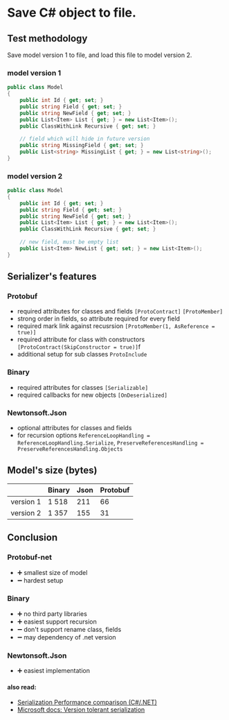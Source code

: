 # Save C# object to file.

## Test methodology

Save model version 1 to file, and load this file to model version 2.

### model version 1

```c#
public class Model
{
    public int Id { get; set; }
    public string Field { get; set; }
    public string NewField { get; set; }
    public List<Item> List { get; } = new List<Item>();
    public ClassWithLink Recursive { get; set; }
    
    // field which will hide in future version
    public string MissingField { get; set; }
    public List<string> MissingList { get; } = new List<string>();
}
```

### model version 2

```c#
public class Model
{
    public int Id { get; set; }
    public string Field { get; set; }
    public string NewField { get; set; }
    public List<Item> List { get; } = new List<Item>();
    public ClassWithLink Recursive { get; set; }
    
    // new field, must be empty list
    public List<Item> NewList { get; set; } = new List<Item>();
}
```

## Serializer's features

### Protobuf

* required attributes for classes and fields `[ProtoContract]` `[ProtoMember]`
* strong order in fields, so attribute required for every field
* required mark link against recusrsion `[ProtoMember(1, AsReference = true)]`
* required attribute for class with constructors `[ProtoContract(SkipConstructor = true)]`f
* additional setup for sub classes `ProtoInclude`

### Binary 
* required attributes for classes `[Serializable]`
* required callbacks for new objects `[OnDeserialized]`


### Newtonsoft.Json
* optional attributes for classes and fields
* for recursion options `ReferenceLoopHandling = ReferenceLoopHandling.Serialize`, `PreserveReferencesHandling = PreserveReferencesHandling.Objects`


## Model's size (bytes)
|           | Binary | Json |  Protobuf  |
|:----------|:-------|:-----|:---|
| version 1 |   1 518     |  211    |  66  |
| version 2 |   1 357     |  155    |  31  |

## Conclusion
### Protobuf-net
* :heavy_plus_sign: smallest size of model
* :heavy_minus_sign: hardest setup

### Binary
* :heavy_plus_sign: no third party libraries
* :heavy_plus_sign: easiest support recursion
* :heavy_minus_sign: don't support rename class, fields
* :heavy_minus_sign: may dependency of .net version

### Newtonsoft.Json
* :heavy_plus_sign: easiest implementation 

#### also read:
* [Serialization Performance comparison (C#/.NET)](https://maxondev.com/serialization-performance-comparison-c-net-formats-frameworks-xmldatacontractserializer-xmlserializer-binaryformatter-json-newtonsoft-servicestack-text/)
* [Microsoft docs: Version tolerant serialization](https://docs.microsoft.com/en-us/dotnet/standard/serialization/version-tolerant-serialization)